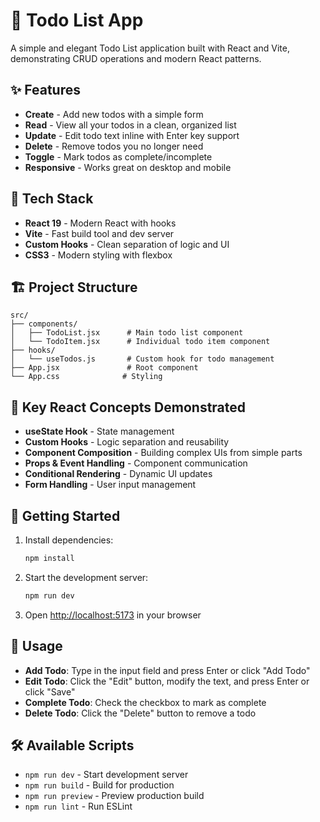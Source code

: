# 📝 Todo List App

A simple and elegant Todo List application built with React and Vite, demonstrating CRUD operations and modern React patterns.

## ✨ Features

- **Create** - Add new todos with a simple form
- **Read** - View all your todos in a clean, organized list
- **Update** - Edit todo text inline with Enter key support
- **Delete** - Remove todos you no longer need
- **Toggle** - Mark todos as complete/incomplete
- **Responsive** - Works great on desktop and mobile

## 🚀 Tech Stack

- **React 19** - Modern React with hooks
- **Vite** - Fast build tool and dev server
- **Custom Hooks** - Clean separation of logic and UI
- **CSS3** - Modern styling with flexbox

## 🏗️ Project Structure

```
src/
├── components/
│   ├── TodoList.jsx      # Main todo list component
│   └── TodoItem.jsx      # Individual todo item component
├── hooks/
│   └── useTodos.js       # Custom hook for todo management
├── App.jsx               # Root component
└── App.css              # Styling
```

## 🎯 Key React Concepts Demonstrated

- **useState Hook** - State management
- **Custom Hooks** - Logic separation and reusability
- **Component Composition** - Building complex UIs from simple parts
- **Props & Event Handling** - Component communication
- **Conditional Rendering** - Dynamic UI updates
- **Form Handling** - User input management

## 🚀 Getting Started

1. Install dependencies:
   ```bash
   npm install
   ```

2. Start the development server:
   ```bash
   npm run dev
   ```

3. Open [http://localhost:5173](http://localhost:5173) in your browser

## 🎨 Usage

- **Add Todo**: Type in the input field and press Enter or click "Add Todo"
- **Edit Todo**: Click the "Edit" button, modify the text, and press Enter or click "Save"
- **Complete Todo**: Check the checkbox to mark as complete
- **Delete Todo**: Click the "Delete" button to remove a todo

## 🛠️ Available Scripts

- `npm run dev` - Start development server
- `npm run build` - Build for production
- `npm run preview` - Preview production build
- `npm run lint` - Run ESLint
